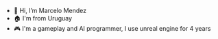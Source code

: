 - 👋 Hi, I’m Marcelo Mendez
- 🏠  I'm from Uruguay
- 🎮 I'm a gameplay and AI programmer, I use unreal engine for 4 years


<!---
Marcelo-Mendez624/Marcelo-Mendez624 is a ✨ special ✨ repository because its `README.md` (this file) appears on your GitHub profile.
You can click the Preview link to take a look at your changes.
--->
